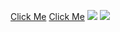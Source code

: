 <a href="test.com">Click Me</a>
<a href="javascript">Click Me</a>
<img src=x>
<img src=https://images.unsplash.com/photo-1494253109108-2e30c049369b onload=a >

